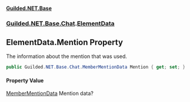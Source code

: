 #### [Guilded.NET.Base](Guilded_NET_Base.md 'Guilded.NET.Base')
### [Guilded.NET.Base.Chat](Guilded_NET_Base.md#Guilded_NET_Base_Chat 'Guilded.NET.Base.Chat').[ElementData](ElementData.md 'Guilded.NET.Base.Chat.ElementData')
## ElementData.Mention Property
The information about the mention that was used.  
```csharp
public Guilded.NET.Base.Chat.MemberMentionData Mention { get; set; }
```
#### Property Value
[MemberMentionData](MemberMentionData.md 'Guilded.NET.Base.Chat.MemberMentionData')
Mention data?
